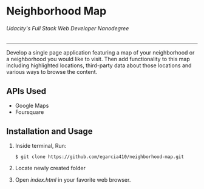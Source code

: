 # Neighborhood Map
###### Udacity's Full Stack Web Developer Nanodegree
----


Develop a single page application featuring a map of your neighborhood or a neighborhood you would like to visit. Then add functionality to this map including highlighted locations, third-party data about those locations and various ways to browse the content.

## APIs Used
- Google Maps
- Foursquare

## Installation and Usage

1. Inside terminal, Run:

    `$ git clone https://github.com/egarcia410/neighborhood-map.git`
2. Locate newly created folder
3. Open *index.html* in your favorite web browser.





